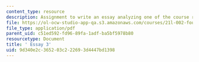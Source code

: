 ```yaml
---
content_type: resource
description: Assignment to write an essay analyzing one of the course readings,
file: https://ol-ocw-studio-app-qa.s3.amazonaws.com/courses/21l-002-foundations-of-western-culture-ii-fall-2002/9d340e2c365203c222693d4447bd1398_essay3.pdf
file_type: application/pdf
parent_uid: c51ed592-fd96-89fa-1adf-ba5bf5978b80
resourcetype: Document
title: ' Essay 3'
uid: 9d340e2c-3652-03c2-2269-3d4447bd1398
---
```

